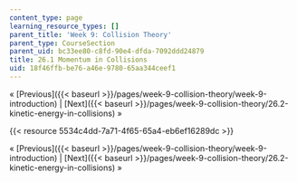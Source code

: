 ```yaml
---
content_type: page
learning_resource_types: []
parent_title: 'Week 9: Collision Theory'
parent_type: CourseSection
parent_uid: bc33ee80-c8fd-90e4-dfda-7092ddd24879
title: 26.1 Momentum in Collisions
uid: 18f46ffb-be76-a46e-9780-65aa344ceef1
---
```


« [Previous]({{< baseurl >}}/pages/week-9-collision-theory/week-9-introduction) | [Next]({{< baseurl >}}/pages/week-9-collision-theory/26.2-kinetic-energy-in-collisions) »

{{< resource 5534c4dd-7a71-4f65-65a4-eb6ef16289dc >}}

« [Previous]({{< baseurl >}}/pages/week-9-collision-theory/week-9-introduction) | [Next]({{< baseurl >}}/pages/week-9-collision-theory/26.2-kinetic-energy-in-collisions) »